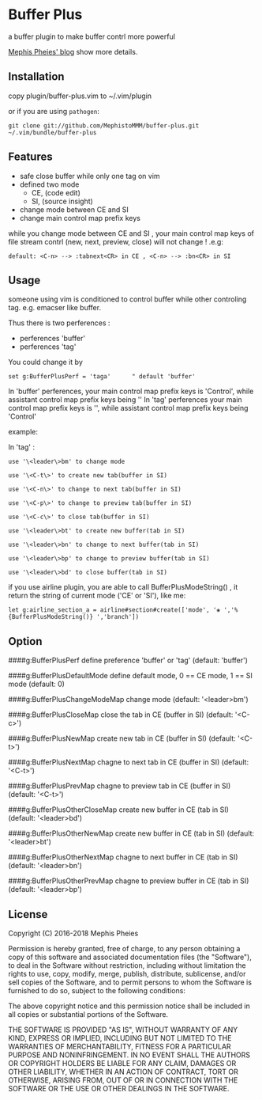 Buffer Plus
==========
a buffer plugin to make buffer contrl more powerful

[Mephis Pheies' blog](http://mephistopheies.me/2016/03/15/wo-xie-de-buffer-pluscha-jian/) show more details.

Installation
------------
copy plugin/buffer-plus.vim to ~/.vim/plugin

or if you are using `pathogen`:

```git clone git://github.com/MephistoMMM/buffer-plus.git ~/.vim/bundle/buffer-plus```

Features
--------

* safe close buffer while only one tag on vim
* defined two mode 
    * CE, (code edit)
    * SI, (source insight)
* change mode between CE and SI
* change main control map prefix keys

while you change mode between CE and SI , your main control map keys of file stream contrl (new, next, preview, close) will not change !
.e.g: 

    default: <C-n> --> :tabnext<CR> in CE , <C-n> --> :bn<CR> in SI

Usage
--------

someone using vim is conditioned to control buffer while other controling tag. e.g. emacser like buffer.

Thus there is two perferences :

* perferences 'buffer'
* perferences 'tag'

You could change it by 
    
    set g:BufferPlusPerf = 'taga'      " default 'buffer'

In 'buffer' perferences, your main control map prefix keys is 'Control', while assistant control map prefix keys being '<leader>'
In 'tag' perferences your main control map prefix keys is '<leader>', while assistant control map prefix keys being 'Control'

example:

In 'tag' :

```
use '\<leader\>bm' to change mode 

use '\<C-t\>' to create new tab(buffer in SI)

use '\<C-n\>' to change to next tab(buffer in SI)

use '\<C-p\>' to change to preview tab(buffer in SI)

use '\<C-c\>' to close tab(buffer in SI)

use '\<leader\>bt' to create new buffer(tab in SI)

use '\<leader\>bn' to change to next buffer(tab in SI)

use '\<leader\>bp' to change to preview buffer(tab in SI)

use '\<leader\>bd' to close buffer(tab in SI)
```

if you use airline plugin, you are able to call BufferPlusModeString() , it return the string of current mode ('CE' or 'SI'), like me:
   
    let g:airline_section_a = airline#section#create(['mode', '❀ ','%{BufferPlusModeString()} ','branch'])


Option
-------

####g:BufferPlusPerf 
define preference 'buffer' or 'tag' (default: 'buffer')

####g:BufferPlusDefaultMode
define default mode, 0 == CE mode, 1 == SI mode (default: 0) 

####g:BufferPlusChangeModeMap 
change mode (default: '\<leader\>bm')

####g:BufferPlusCloseMap
close the tab in CE (buffer in SI) (default: '\<C-c\>')

####g:BufferPlusNewMap
create new tab in CE (buffer in SI) (default: '\<C-t\>')

####g:BufferPlusNextMap
chagne to next tab in CE (buffer in SI) (default: '\<C-t\>')

####g:BufferPlusPrevMap
chagne to preview tab in CE (buffer in SI) (default: '\<C-t\>')

####g:BufferPlusOtherCloseMap
create new buffer in CE (tab in SI) (default: '\<leader\>bd')

####g:BufferPlusOtherNewMap
create new buffer in CE (tab in SI) (default: '\<leader\>bt')

####g:BufferPlusOtherNextMap
chagne to next buffer in CE (tab in SI) (default: '\<leader\>bn')

####g:BufferPlusOtherPrevMap
chagne to preview buffer in CE (tab in SI) (default: '\<leader\>bp')



License
-------

Copyright (C) 2016-2018 Mephis Pheies

Permission is hereby granted, free of charge, to any person obtaining a copy of this software and associated documentation files (the "Software"), to deal in the Software without restriction, including without limitation the rights to use, copy, modify, merge, publish, distribute, sublicense, and/or sell copies of the Software, and to permit persons to whom the Software is furnished to do so, subject to the following conditions:

The above copyright notice and this permission notice shall be included in all copies or substantial portions of the Software.

THE SOFTWARE IS PROVIDED "AS IS", WITHOUT WARRANTY OF ANY KIND, EXPRESS OR IMPLIED, INCLUDING BUT NOT LIMITED TO THE WARRANTIES OF MERCHANTABILITY, FITNESS FOR A PARTICULAR PURPOSE AND NONINFRINGEMENT. IN NO EVENT SHALL THE AUTHORS OR COPYRIGHT HOLDERS BE LIABLE FOR ANY CLAIM, DAMAGES OR OTHER LIABILITY, WHETHER IN AN ACTION OF CONTRACT, TORT OR OTHERWISE, ARISING FROM, OUT OF OR IN CONNECTION WITH THE SOFTWARE OR THE USE OR OTHER DEALINGS IN THE SOFTWARE.
